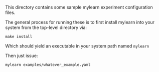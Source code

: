 This directory contains some sample mylearn experiment configuration files.

The general process for running these is to first install mylearn into your
system from the top-level directory via:

    make install

Which should yield an executable in your system path named `mylearn`

Then just issue:

    mylearn examples/whatever_example.yaml
